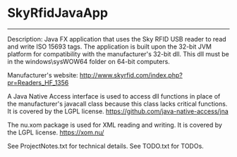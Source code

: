 # SkyRfidJavaApp
***************
Description: 
Java FX application that uses the Sky RFID USB reader to read and write ISO 15693 tags.
The application is built upon the 32-bit JVM platform for compatibility with the 
manufacturer's 32-bit dll. This dll must be in the windows\sysWOW64 folder on 64-bit computers.

Manufacturer's website: 
http://www.skyrfid.com/index.php?pr=Readers_HF_1356

A Java Native Access interface is used to access dll functions in place of the 
manufacturer's javacall class because this class lacks critical functions. It is covered by the 
LGPL license.
https://github.com/java-native-access/jna

The nu.xom package is used for XML reading and writing. It is covered by the 
LGPL license.
https://xom.nu/

See ProjectNotes.txt for technical details. See TODO.txt for TODOs.


